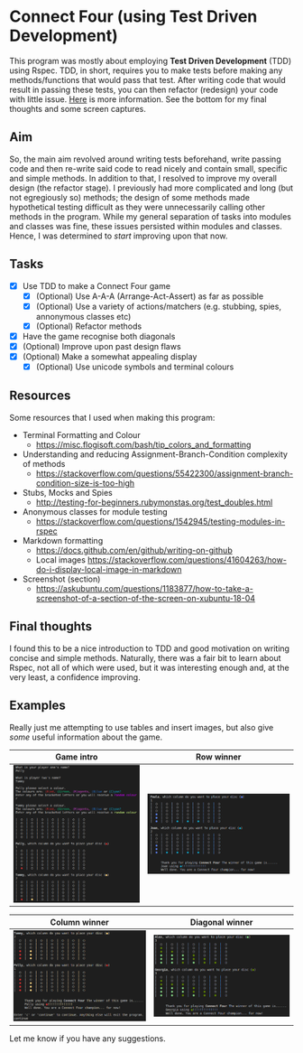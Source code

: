# Connect Four (using Test Driven Development)
This program was mostly about employing **Test Driven Development** (TDD) using Rspec. TDD, in short, requires you to make tests before making any methods/functions that would pass that test. After writing code that would result in passing these tests, you can then refactor (redesign) your code with little issue. [Here](https://www.madetech.com/blog/9-benefits-of-test-driven-development) is more information. See the bottom for my final thoughts and some screen captures.

## Aim
So, the main aim revolved around writing tests beforehand, write passing code and then re-write said code to read nicely and contain small, specific and simple methods.
In addition to that, I resolved to improve my overall design (the refactor stage). I previously had more complicated and long (but not egregiously so) methods; the design of some methods made hypothetical testing difficult as they were unnecessarily calling other methods in the program. While my general separation of tasks into modules and classes was fine, these issues persisted within modules and classes. Hence, I was determined to *start* improving upon that now.

## Tasks
- [x] Use TDD to make a Connect Four game
  - [x] (Optional) Use A-A-A (Arrange-Act-Assert) as far as possible
  - [x] (Optional) Use a variety of actions/matchers (e.g. stubbing, spies, annonymous classes etc)
  - [x] (Optional) Refactor methods
- [x] Have the game recognise both diagonals
- [x] (Optional) Improve upon past design flaws
- [x] (Optional) Make a somewhat appealing display
  - [x] (Optional) Use unicode symbols and terminal colours

## Resources
Some resources that I used when making this program:
- Terminal Formatting and Colour
  - https://misc.flogisoft.com/bash/tip_colors_and_formatting
- Understanding and reducing Assignment-Branch-Condition complexity of methods
  - https://stackoverflow.com/questions/55422300/assignment-branch-condition-size-is-too-high
- Stubs, Mocks and Spies
  - http://testing-for-beginners.rubymonstas.org/test_doubles.html
- Anonymous classes for module testing
  - https://stackoverflow.com/questions/1542945/testing-modules-in-rspec
- Markdown formatting
  - https://docs.github.com/en/github/writing-on-github
  - Local images https://stackoverflow.com/questions/41604263/how-do-i-display-local-image-in-markdown
- Screenshot (section)
  - https://askubuntu.com/questions/1183877/how-to-take-a-screenshot-of-a-section-of-the-screen-on-xubuntu-18-04

## Final thoughts
I found this to be a nice introduction to TDD and good motivation on writing concise and simple methods. Naturally, there was a fair bit to learn about Rspec, not all of which were used, but it was interesting enough and, at the very least, a confidence improving.

## Examples
Really just me attempting to use tables and insert images, but also give *some* useful information about the game.

| Game intro | Row winner |
| ---------- | ---------- |
| ![gets player name and colour](examples/name_colour_move.png "intro")| ![a row winner](examples/row_winner.png "row winner")

| Column winner | Diagonal winner |
| ------------- | --------------- |
| ![a column winner](examples/column_winner.png "column winner") | ![a diagonal winner](examples/diagonal_winner.png "diag winner")

Let me know if you have any suggestions.